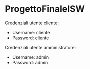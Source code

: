 # ProgettoFinaleISW
Credenziali utente cliente:
- Username: cliente
- Password: cliente

Credenziali utente amministratore:
- Username: admin
- Password: admin
